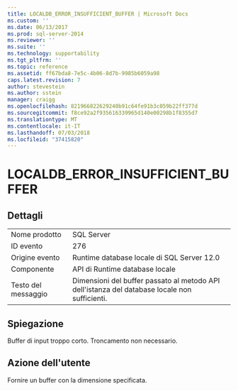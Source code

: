 ```yaml
---
title: LOCALDB_ERROR_INSUFFICIENT_BUFFER | Microsoft Docs
ms.custom: ''
ms.date: 06/13/2017
ms.prod: sql-server-2014
ms.reviewer: ''
ms.suite: ''
ms.technology: supportability
ms.tgt_pltfrm: ''
ms.topic: reference
ms.assetid: ff67bda8-7e5c-4b06-8d7b-9985b6059a98
caps.latest.revision: 7
author: stevestein
ms.author: sstein
manager: craigg
ms.openlocfilehash: 821966822629240b91c64fe91b3c059b22ff377d
ms.sourcegitcommit: f8ce92a2f935616339965d140e00298b1f8355d7
ms.translationtype: MT
ms.contentlocale: it-IT
ms.lasthandoff: 07/03/2018
ms.locfileid: "37415820"
---
```

# <a name="localdberrorinsufficientbuffer"></a>LOCALDB_ERROR_INSUFFICIENT_BUFFER
    
## <a name="details"></a>Dettagli  
  
|||  
|-|-|  
|Nome prodotto|SQL Server|  
|ID evento|276|  
|Origine evento|Runtime database locale di SQL Server 12.0|  
|Componente|API di Runtime database locale|  
|Testo del messaggio|Dimensioni del buffer passato al metodo API dell'istanza del database locale non sufficienti.|  
  
## <a name="explanation"></a>Spiegazione  
 Buffer di input troppo corto. Troncamento non necessario.  
  
## <a name="user-action"></a>Azione dell'utente  
 Fornire un buffer con la dimensione specificata.  
  
  
